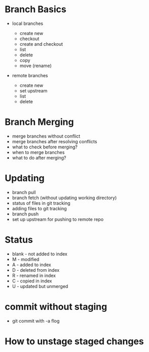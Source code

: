 # Branch Basics
- local branches
  - create new
  - checkout
  - create and checkout
  - list
  - delete
  - copy
  - move (rename)

- remote branches
  - create new
  - set upstream
  - list
  - delete

# Branch Merging
- merge branches without conflict
- merge branches after resolving conflicts
- what to check before merging?
- when to merge branches
- what to do after merging?

# Updating
- branch pull
- branch fetch (without updating working directory)
- status of files in git tracking
- adding files to git tracking
- branch push
- set up upstream for pushing to remote repo

# Status
- blank - not added to index
- M - modified
- A - added to index
- D - deleted from index
- R - renamed in index
- C - copied in index
- U - updated but unmerged

# commit without staging
- git commit with -a flog

# How to unstage staged changes
